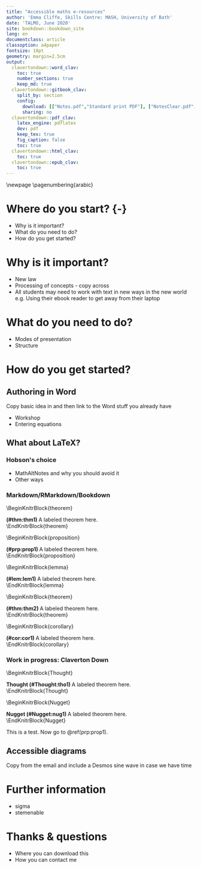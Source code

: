 ```yaml
---
title: "Accessible maths e-resources"
author: 'Emma Cliffe, Skills Centre: MASH, University of Bath'
date: 'TALMO, June 2020'
site: bookdown::bookdown_site
lang: en
documentclass: article
classoption: a4paper
fontsize: 10pt
geometry: margin=2.5cm
output:
  clavertondown::word_clav:
    toc: true
    number_sections: true
    keep_md: true
  clavertondown::gitbook_clav:
    split_by: section
    config:
      download: [["Notes.pdf","Standard print PDF"], ["NotesClear.pdf","Clear print PDF"], ["NotesLarge.pdf","Large print PDF"], ["Notes.docx","Accessible Word document"], ["Notes.epub","Accessible EPub book" ]]
      sharing: no
  clavertondown::pdf_clav:
    latex_engine: pdflatex
    dev: pdf
    keep_tex: true
    fig_caption: false
    toc: true
  clavertondown::html_clav:
    toc: true
  clavertondown::epub_clav:
    toc: true
---
```


\newpage
\pagenumbering{arabic}

# Where do you start? {-}

* Why is it important?
* What do you need to do?
* How do you get started?

# Why is it important?

* New law
* Processing of concepts - copy across
* All students may need to work with text in new ways in the new world e.g. Using their ebook reader to get away from their laptop

# What do you need to do?

* Modes of presentation
* Structure

# How do you get started?

## Authoring in Word

Copy basic idea in and then link to the Word stuff you already have

* Workshop
* Entering equations

## What about LaTeX?

### Hobson's choice

* MathAltNotes and why you should avoid it
* Other ways 

### Markdown/RMarkdown/Bookdown

\BeginKnitrBlock{theorem}<div class="bookdown-theorem" id="thm:thm1"><strong>(\#thm:thm1) </strong>A labeled theorem here.</div>\EndKnitrBlock{theorem}

\BeginKnitrBlock{proposition}<div class="bookdown-proposition" id="prp:prop1"><strong>(\#prp:prop1) </strong>A labeled theorem here.</div>\EndKnitrBlock{proposition}

\BeginKnitrBlock{lemma}<div class="bookdown-lemma" id="lem:lem1"><strong>(\#lem:lem1) </strong>A labeled theorem here.</div>\EndKnitrBlock{lemma}

\BeginKnitrBlock{theorem}<div class="bookdown-theorem" id="thm:thm2"><strong>(\#thm:thm2) </strong>A labeled theorem here.</div>\EndKnitrBlock{theorem}

\BeginKnitrBlock{corollary}<div class="bookdown-corollary" id="cor:cor1"><strong>(\#cor:cor1) </strong>A labeled theorem here.</div>\EndKnitrBlock{corollary}

### Work in progress: Claverton Down

\BeginKnitrBlock{Thought}<div class="newtheorem"><span class="Thought" id="Thought:tho1"><strong> Thought (\#Thought:tho1) </strong></span>A labeled theorem here.</div>\EndKnitrBlock{Thought}

\BeginKnitrBlock{Nugget}<div class="newtheorem"><span class="Nugget" id="Nugget:nug1"><strong> Nugget (\#Nugget:nug1) </strong></span>A labeled theorem here.</div>\EndKnitrBlock{Nugget}

This is a test. Now go to \@ref(prp:prop1).

## Accessible diagrams

Copy from the email and include a Desmos sine wave in case we have time

# Further information

* sigma
* stemenable

# Thanks & questions

* Where you can download this
* How you can contact me

<!--chapter:end:index.Rmd-->

